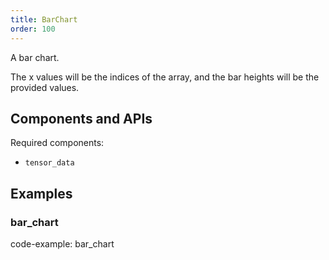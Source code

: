 ```yaml
---
title: BarChart
order: 100
---
```


A bar chart.

The x values will be the indices of the array, and the bar heights will be the provided values.

## Components and APIs

Required components:
* `tensor_data`

## Examples

### bar_chart

code-example: bar_chart

